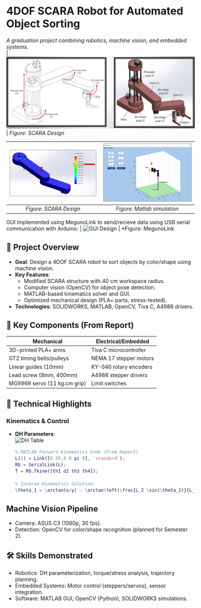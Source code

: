 # 4DOF SCARA Robot for Automated Object Sorting
*A graduation project combining robotics, machine vision, and embedded systems.*  
| ![SCARA Design](images/DesignedRobot.png)  
| *Figure: SCARA Design*  

| ![SCARA Design](images/StressAnalysis.png) | ![Matlab simulation](images/RobotSimulation.png) |
|:--------------------------------------------------:|:-----------------------------------------------:|
| *Figure: SCARA Design*                         | *Figure: Matlab simulation*              |

GUI Implemented using MegunoLink to send/recieve data using USB serial communication with Arduino:
| ![GUI Design](images/GUI_Interface)
| *Figure: MegunoLink



## 📌 Project Overview
- **Goal**: Design a 4DOF SCARA robot to sort objects by color/shape using machine vision.
- **Key Features**:
  - Modified SCARA structure with 40 cm workspace radius.
  - Computer vision (OpenCV) for object pose detection.
  - MATLAB-based kinematics solver and GUI.
  - Optimized mechanical design (PLA+ parts, stress-tested).
- **Technologies**: SOLIDWORKS, MATLAB, OpenCV, Tiva C, A4988 drivers.

## 🔧 Key Components (From Report)
| **Mechanical**              | **Electrical/Embedded**      |
|------------------------------|------------------------------|
| 3D-printed PLA+ arms         | Tiva C microcontroller       |
| GT2 timing belts/pulleys     | NEMA 17 stepper motors       |
| Linear guides (10mm)         | KY-040 rotary encoders       |
| Lead screw (8mm, 400mm)      | A4988 stepper drivers        |
| MG996R servo (11 kg.cm grip) | Limit switches              |

## 🎯 Technical Highlights
### Kinematics & Control
- **DH Parameters**:  
  ![DH Table](Documentation/Extracted_Figures/Table_4.1.png)  
  ```matlab
  % MATLAB Forward Kinematics Code (From Report)
  L(1) = Link([0 35.8 0 pi 0], 'standard');
  Rb = SerialLink(L);
  T = Rb.fkine([th1 d2 th3 th4]);

  % Inverse Kinematics Solution:
  \theta_1 = \arctan(x/y) - \arctan\left(\frac{L_2 \sin(\theta_2)}{L_1 + L_2 \cos(\theta_2)}\right)
  ```

## Machine Vision Pipeline
- Camera: ASUS C3 (1080p, 30 fps).
- Detection: OpenCV for color/shape recognition (planned for Semester 2).

## 🛠️ Skills Demonstrated
- Robotics: DH parameterization, torque/stress analysis, trajectory planning.
- Embedded Systems: Motor control (steppers/servos), sensor integration.
- Software: MATLAB GUI, OpenCV (Python), SOLIDWORKS simulations.

